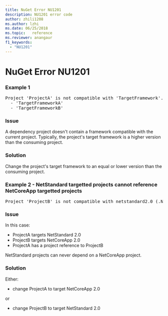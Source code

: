 ```yaml
---
title: NuGet Error NU1201
description: NU1201 error code
author: zhili1208
ms.author: lzhi
ms.date: 06/25/2018
ms.topic:   reference
ms.reviewer: anangaur
f1_keywords: 
  - "NU1201"
---
```


# NuGet Error NU1201

### Example 1
<pre>Project 'ProjectA' is not compatible with 'TargetFramework'. Project 'ProjectA' supports:<br/>  - 'TargetFrameworkA'<br/>  - 'TargetFrameworkB'</pre>

### Issue
A dependency project doesn't contain a framework compatible with the current project. Typically, the project's target framework is a higher version than the consuming project.

### Solution
Change the project's target framework to an equal or lower version than the consuming project.

### Example 2 - NetStandard targetted projects cannot reference NetCoreApp targetted projects
<pre>Project 'ProjectB' is not compatible with netstandard2.0 (.NETStandard,Version=v2.0). Project 'ProjectB' supports: netcoreapp2.0 (.NETCoreApp,Version=v2.0)</pre>

### Issue 
In this case:
- ProjectA targets NetStandard 2.0
- ProjectB targets NetCoreApp 2.0
- ProjectA has a project reference to ProjectB

NetStandard projects can never depend on a NetCoreApp project.

### Solution
Either:
- change ProjectA to target NetCoreApp 2.0

or

- change ProjectB to target NetStandard 2.0

